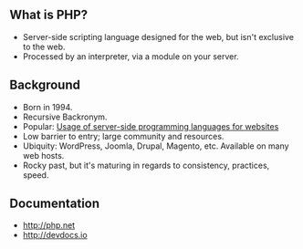 ## What is PHP?
+ Server-side scripting language designed for the web, but isn't exclusive to the web.
+ Processed by an interpreter, via a module on your server.


## Background
+ Born in 1994.
+ Recursive Backronym.
+ Popular: [Usage of server-side programming languages for websites](http://w3techs.com/technologies/overview/programming_language/all)
+ Low barrier to entry; large community and resources.
+ Ubiquity: WordPress, Joomla, Drupal, Magento, etc. Available on many web hosts.
+ Rocky past, but it's maturing in regards to consistency, practices, speed.


## Documentation
* <http://php.net>
* <http://devdocs.io>
